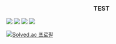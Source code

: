 <h3 align="center" > TEST </h3>
<img src="https://img.shields.io/badge/Python-3766AB?style=for-the-badge&logo=Python&logoColor=white"/>
<img src="https://img.shields.io/badge/C++-3766AB?style=for-the-badge&logo=cplusplus&logoColor=white"/>
<img src="https://img.shields.io/badge/java-red?style=for-the-badge&logo=eclipse&logoColor=white"> 
<img src="https://img.shields.io/badge/flutter-02569B?style=for-the-badge&logo=flutter&logoColor=white">

[![Solved.ac
프로필](http://mazassumnida.wtf/api/generate_badge?boj=stark)](https://solved.ac/stark)
